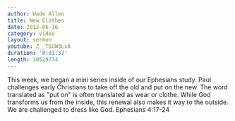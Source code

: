```yaml
--- 
author: Wade Allen 
title: New Clothes 
date: 2013-06-16 
category: video
layout: sermon
youtube: Z__T6GW3LxA
duration: '0:31:37'
length: 30529774
---
```


This week, we began a mini series inside of our Ephesians study. Paul challenges early Christians to take off the old and put on the new. The word translated as "put on" is often translated as wear or clothe. While God transforms us from the inside, this renewal also makes it way to the outside. We are challenged to dress like God. Ephesians 4:17-24